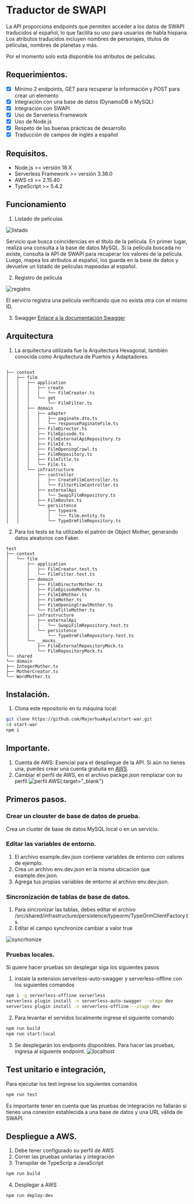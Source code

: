 # Traductor de SWAPI

La API proporciona endpoints que permiten acceder a los datos de SWAPI traducidos al español, lo que facilita su uso
para usuarios de habla hispana. Los atributos
traducidos incluyen nombres de personajes, títulos de películas, nombres de planetas y más.

Por el momento solo está disponible los atributos de películas.

## Requerimientos.

- [x] Mínimo 2 endpoints, GET para recuperar la información y POST para crear un elemento
- [x] Integración con una base de datos (DynamoDB o MySQL)
- [x] Integración con SWAPI
- [x] Uso de Serverless Framework
- [x] Uso de Node.js
- [x] Respeto de las buenas prácticas de desarrollo
- [x] Traducción de campos de inglés a español

## Requisitos.

- Node.js >= versión 18.X
- Serverless Framework >= versión 3.38.0
- AWS cli >= 2.15.40
- TypeScript >= 5.4.2

## Funcionamiento
1. Listado de películas

![listado](doc/images/listado.png)

Servicio que busca coincidencias en el título de la película. En primer lugar, realiza una 
consulta a la base de datos MySQL. Si la película buscada no existe, consulta la API de SWAPI 
para recuperar los valores de la película. Luego, mapea los atributos al español, los guarda en 
la base de datos y devuelve un listado de películas mapeadas al español.

2. Registro de película

![registro](doc/images/registro.png)

El servicio registra una película verificando que no exista otra con el mismo ID.

3. Swagger
   [Enlace a la documentación Swagger](https://mwxhja001b.execute-api.us-east-2.amazonaws.com/dev/swagger)

## Arquitectura

1. La arquitectura utilizada fue la Arquitectura Hexagonal, también conocida como Arquitectura de Puertos y Adaptadores.

```

├── context
│   ├── film
│   │   ├── application
│   │   │   ├── create
│   │   │   │   └── FilmCreator.ts
│   │   │   └── get
│   │   │       └── FilmFilter.ts
│   │   ├── domain
│   │   │   ├── adapter
│   │   │   │   ├── paginate.dto.ts
│   │   │   │   └── responsePaginateFilm.ts
│   │   │   ├── FilmDirector.ts
│   │   │   ├── FilmEpisode.ts
│   │   │   ├── FilmExternalApiRepository.ts
│   │   │   ├── FilmId.ts
│   │   │   ├── FilmOpeningCrawl.ts
│   │   │   ├── FilmRepository.ts
│   │   │   ├── FilmTitle.ts
│   │   │   └── Film.ts
│   │   └── infrastructure
│   │       ├── controller
│   │       │   ├── CreateFilmController.ts
│   │       │   └── FilterFilmController.ts
│   │       ├── externalApi
│   │       │   └── SwapiFilmRepository.ts
│   │       ├── FilmRoutes.ts
│   │       └── persistence
│   │           ├── typeorm
│   │           │   └── film.entity.ts
│   │           └── TypeOrmFilmRepository.ts
```

2. Para los tests se ha utilizado el patrón de Object Mother, generando datos aleatorios con Faker.

```
test
├── context
│   └── film
│       ├── application
│       │   ├── FilmCreator.test.ts
│       │   └── FilmFilter.test.ts
│       ├── domain
│       │   ├── FilmDirectorMother.ts
│       │   ├── FilmEpisodeMother.ts
│       │   ├── FilmIdMother.ts
│       │   ├── FilmMother.ts
│       │   ├── FilmOpeningCrawlMother.ts
│       │   └── FilmTitleMother.ts
│       ├── infrastructure
│       │   ├── externalApi
│       │   │   └── SwapiFilmRepository.test.ts
│       │   └── persistence
│       │       └── TypeOrmFilmRepository.test.ts
│       └── __mocks__
│           ├── FilmExternalRepositoryMock.ts
│           └── FilmRepositoryMock.ts
└── shared
└── domain
├── IntegerMother.ts
├── MotherCreator.ts
└── WordMother.ts
```

## Instalación.

1. Clona este repositorio en tu máquina local:

```bash
git clone https://github.com/MajerhuaAyala/start-war.git
cd start-war
npm i
```

## Importante.

1. Cuenta de AWS: Esencial para el despliegue de la API. Si aún no tienes una, puedes crear una cuenta gratuita
   en [AWS](aws.amazon.com).
2. Cambiar el perfil de AWS, en el archivo packge.json remplazar con su perfil 
   ![perfil AWS](doc/images/perfil_AWS.png){:target="_blank"}
## Primeros pasos.

### Crear un clouster de base de datos de prueba.

Crea un cluster de base de datos MySQL local o en un servicio.

### Editar las variables de entorno.

1. El archivo example.dev.json contiene variables de entorno con valores de ejemplo.
2. Crea un archivo env.dev.json en la misma ubicación que example.dev.json.
3. Agrega tus propias variables de entorno al archivo env.dev.json.

### Sincronización de tablas de base de datos.

1. Para sincronizar las tablas, debes editar el archivo
   /src/shared/infrastructure/persistence/typeorm/TypeOrmClientFactory.ts.
2. Editar el campo synchronize cambiar a valor true

![syncrhonize](doc/images/syncrhonize.png)

### Pruebas locales.
Si quiere hacer pruebas sin desplegar siga los siguientes pasos
1. instale la extension serverless-auto-swagger y serverless-offline con los siguientes comandos

```bash
npm i -g serverless-offline serverless
serverless plugin install -n serverless-auto-swagger --stage dev 
serverless plugin install -n serverless-offline --stage dev 
```
2. Para levantar el servidos localmente ingrese el siguiente comando 

```bash
npm run build
npm run start:local
```
3. Se desplegarán los endpoints disponibles. Para hacer las pruebas, ingresa al siguiente endpoint.
![localhost](doc/images/localhost.png)

## Test unitario e integración,
Para ejecutar los test ingrese los siguientes comandos

```bash
npm run test
```

Es importante tener en cuenta que las pruebas de integración no fallarán si tienes una 
conexión establecida a una base de datos y una URL válida de SWAPI.

## Despliegue a AWS.

1. Debe tener configurado su perfil de AWS
2. Correr las pruebas unitarias y integración
3. Transpilar de TypeScrip a JavaScript

```bash
npm run build
```
4. Desplegar a AWS

```bash
npm run deploy:dev
```